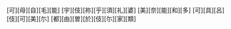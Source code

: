 [可][母][自][毛][能] [宇][伎][祢][乎][須][礼][婆] [美][奈][能][和][多] [可][具][呂][伎][可][美][尓] [都][由][曽][於][伎][尓][家][類]
